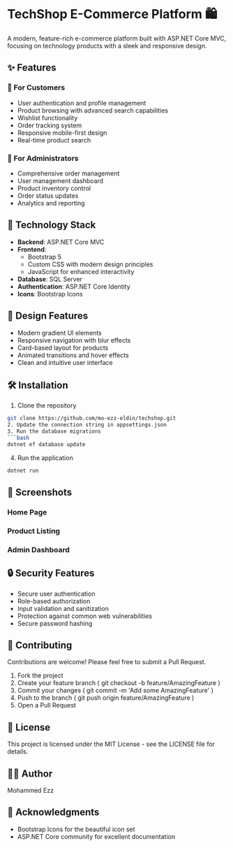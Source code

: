 # TechShop E-Commerce Platform 🛍️


A modern, feature-rich e-commerce platform built with ASP.NET Core MVC, focusing on technology products with a sleek and responsive design.

## ✨ Features

### 🛒 For Customers
- User authentication and profile management
- Product browsing with advanced search capabilities
- Wishlist functionality
- Order tracking system
- Responsive mobile-first design
- Real-time product search

### 👑 For Administrators
- Comprehensive order management
- User management dashboard
- Product inventory control
- Order status updates
- Analytics and reporting

## 🚀 Technology Stack

- **Backend**: ASP.NET Core MVC
- **Frontend**: 
  - Bootstrap 5
  - Custom CSS with modern design principles
  - JavaScript for enhanced interactivity
- **Database**: SQL Server
- **Authentication**: ASP.NET Core Identity
- **Icons**: Bootstrap Icons

## 🎨 Design Features

- Modern gradient UI elements
- Responsive navigation with blur effects
- Card-based layout for products
- Animated transitions and hover effects
- Clean and intuitive user interface

## 🛠️ Installation

1. Clone the repository
```bash
git clone https://github.com/mo-ezz-eldin/techshop.git
2. Update the connection string in appsettings.json
3. Run the database migrations
```bash
dotnet ef database update
 ```

4. Run the application
```bash
dotnet run
 ```

## 📱 Screenshots
### Home Page
### Product Listing
### Admin Dashboard
## 🔒 Security Features
- Secure user authentication
- Role-based authorization
- Input validation and sanitization
- Protection against common web vulnerabilities
- Secure password hashing
## 🤝 Contributing
Contributions are welcome! Please feel free to submit a Pull Request.

1. Fork the project
2. Create your feature branch ( git checkout -b feature/AmazingFeature )
3. Commit your changes ( git commit -m 'Add some AmazingFeature' )
4. Push to the branch ( git push origin feature/AmazingFeature )
5. Open a Pull Request
## 📄 License
This project is licensed under the MIT License - see the LICENSE file for details.

## 👨‍💻 Author
Mohammed Ezz

## 🙏 Acknowledgments
- Bootstrap Icons for the beautiful icon set
- ASP.NET Core community for excellent documentation
